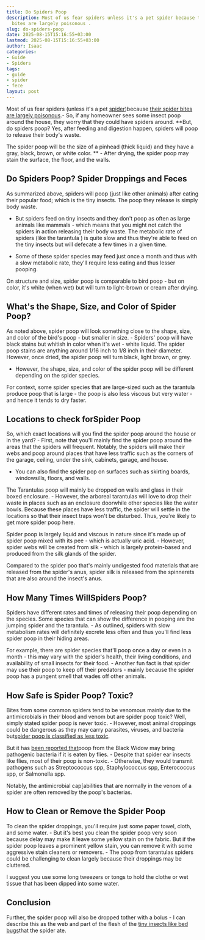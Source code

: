 ```yaml
---
title: Do Spiders Poop
description: Most of us fear spiders unless it's a pet spider because their spider
  bites are largely poisonous .
slug: do-spiders-poop
date: 2025-08-15T15:16:55+03:00
lastmod: 2025-08-15T15:16:55+03:00
author: Isaac
categories:
- Guide
- Spiders
tags:
- guide
- spider
- fece
layout: post
---
```

Most of us fear spiders (unless it's a pet [spider](https://pestpolicy.com/can-you-drown-a-spider/))because [their spider bites are largely poisonous](https://pestpolicy.com/spider-bite-vs-mosquito-bite/).- So, if any homeowner sees some insect poop around the house, they worry that they could have spiders around. **But, do spiders poop? Yes, after feeding and digestion happen, spiders will poop to release their body's waste.

The spider poop will be the size of a pinhead (thick liquid) and they have a gray, black, brown, or white color. ** - After drying, the spider poop may stain the surface, the floor, and the walls.

##  Do Spiders Poop? Spider Droppings and Feces

As summarized above, spiders will poop (just like other animals) after eating their popular food; which is the tiny insects. The poop they release is simply body waste.

- But spiders feed on tiny insects and they don't poop as often as large animals like mammals - which means that you might not catch the spiders in action releasing their body waste. The metabolic rate of spiders (like the tarantula ) is quite slow and thus they're able to feed on the tiny insects but will defecate a few times in a given time.

- Some of these spider species may feed just once a month and thus with a slow metabolic rate, they'll require less eating and thus lesser pooping.

On structure and size, spider poop is comparable to bird poop - but on color, it's white (when wet) but will turn to light-brown or cream after drying.

##  What's the Shape, Size, and Color of Spider Poop?

As noted above, spider poop will look something close to the shape, size, and color of the bird's poop - but smaller in size. - Spiders' poop will have black stains but whitish in color when it's wet - white liquid. The spider poop stains are anything around 1/16 inch to 1/8 inch in their diameter. However, once dried, the spider poop will turn black, light brown, or grey.

- However, the shape, size, and color of the spider poop will be different depending on the spider species.

For context, some spider species that are large-sized such as the tarantula produce poop that is large - the poop is also less viscous but very water - and hence it tends to dry faster.

##  Locations to check for**Spider Poop**

So, which exact locations will you find the spider poop around the house or in the yard? - First, note that you'll mainly find the spider poop around the areas that the spiders will frequent. Notably, the spiders will make their webs and poop around places that have less traffic such as the corners of the garage, ceiling, under the sink, cabinets, garage, and house.

- You can also find the spider pop on surfaces such as skirting boards, windowsills, floors, and walls.

The Tarantulas poop will mainly be dropped on walls and glass in their boxed enclosure. - However, the arboreal tarantulas will love to drop their waste in places such as an enclosure doorwhile other species like the water bowls. Because these places have less traffic, the spider will settle in the locations so that their insect traps won't be disturbed. Thus, you're likely to get more spider poop here.

Spider poop is largely liquid and viscous in nature since it's made up of spider poop mixed with its pee - which is actually uric acid. - However, spider webs will be created from silk - which is largely protein-based and produced from the silk glands of the spider.

Compared to the spider poo that's mainly undigested food materials that are released from the spider's anus, spider silk is released from the spinnerets that are also around the insect's anus.

##  How Many Times Will**Spiders Poop?**

Spiders have different rates and times of releasing their poop depending on the species. Some species that can show the difference in pooping are the jumping spider and the tarantula. - As outlined, spiders with slow metabolism rates will definitely excrete less often and thus you'll find less spider poop in their hiding areas.

For example, there are spider species that'll poop once a day or even in a month - this may vary with the spider's health, their living conditions, and availability of small insects for their food. - Another fun fact is that spider may use their poop to keep off their predators - mainly because the spider poop has a pungent smell that wades off other animals.

##  How Safe is Spider Poop? Toxic?

Bites from some common spiders tend to be venomous mainly due to the antimicrobials in their blood and venom but are spider poop toxic? Well, simply stated spider poop is never toxic. - However, most animal droppings could be dangerous as they may carry parasites, viruses, and bacteria but[spider poop is classified as less toxic](https://www.illinoispoisoncenter.org/my-child-ate-poop).

But it has [been reported that](https://www.pctonline.com/article/pct1013-spider-poop/)poop from the Black Widow may bring pathogenic bacteria if it is eaten by flies. - Despite that spider ear insects like flies, most of their poop is non-toxic. - Otherwise, they would transmit pathogens such as Streptococcus spp, Staphylococcus spp, Enterococcus spp, or Salmonella spp.

Notably, the antimicrobial cap[abilities that are normally in the venom of a spider are often removed by the poop's bacterias.

##  **How to Clean or Remove the Spider Poop**

To clean the spider droppings, you'll require just some paper towel, cloth, and some water. - But it's best you clean the spider poop very soon because delay may make it leave some yellow stain on the fabric. But if the spider poop leaves a prominent yellow stain, you can remove it with some aggressive stain cleaners or removers. - The poop from tarantulas spiders could be challenging to clean largely because their droppings may be cluttered.

I suggest you use some long tweezers or tongs to hold the clothe or wet tissue that has been dipped into some water.

##  Conclusion

Further, the spider poop will also be dropped tother with a bolus - I can describe this as the web and part of the flesh of the [tiny insects like bed bugs](https://pestpolicy.com/do-spiders-eat-bed-bugs/)that the spider ate.
